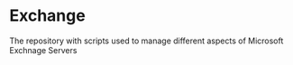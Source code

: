 # Exchange
The repository with scripts used to manage different aspects of Microsoft Exchnage Servers

